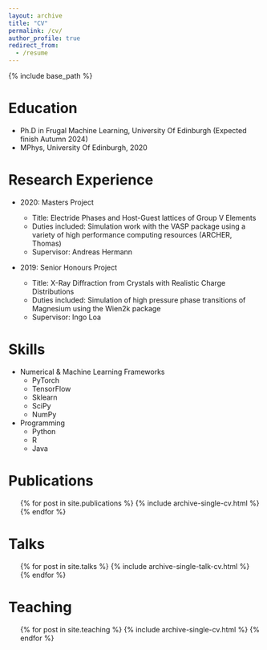 ```yaml
---
layout: archive
title: "CV"
permalink: /cv/
author_profile: true
redirect_from:
  - /resume
---
```


{% include base_path %}

Education
======
* Ph.D in Frugal Machine Learning, University Of Edinburgh (Expected finish Autumn 2024)
* MPhys, University Of Edinburgh, 2020

Research Experience
======
* 2020: Masters Project
  * Title: Electride Phases and Host-Guest lattices of Group V Elements
  * Duties included: Simulation work with the VASP package using a variety of high performance computing resources (ARCHER, Thomas)
  * Supervisor: Andreas Hermann

* 2019: Senior Honours Project
  * Title: X-Ray Diffraction from Crystals with Realistic Charge Distributions
  * Duties included: Simulation of high pressure phase transitions of Magnesium using the Wien2k package
  * Supervisor: Ingo Loa


  
Skills
======
* Numerical & Machine Learning Frameworks
  * PyTorch
  * TensorFlow
  * Sklearn
  * SciPy
  * NumPy
* Programming
  * Python
  * R
  * Java

Publications
======
  <ul>{% for post in site.publications %}
    {% include archive-single-cv.html %}
  {% endfor %}</ul>
  
Talks
======
  <ul>{% for post in site.talks %}
    {% include archive-single-talk-cv.html %}
  {% endfor %}</ul>
  
Teaching
======
  <ul>{% for post in site.teaching %}
    {% include archive-single-cv.html %}
  {% endfor %}</ul>